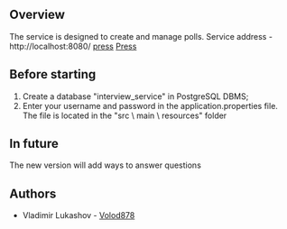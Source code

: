 ## Overview
The service is designed to create and manage polls.
Service address - http://localhost:8080/
<a href="https://github.com/Volod878/interviewservice/blob/master/src/main/resources/templates/list_interview.html">press</a>
[Press](src/main/resources/templates/list_interview.html)

## Before starting
1. Create a database "interview_service" in PostgreSQL DBMS;
2. Enter your username and password in the application.properties file. The file is located in the "src \ main \ resources" folder

## In future
The new version will add ways to answer questions

## Authors
* Vladimir Lukashov - [Volod878](https://github.com/Volod878)
